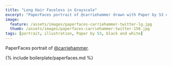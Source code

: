 ```yaml
---
title: "Long Hair Faceless in Grayscale"
excerpt: "PaperFaces portrait of @carriehammer drawn with Paper by 53 on an iPad."
image: 
  feature: /assets/images/paperfaces-carriehammer-twitter-lg.jpg
  thumb: /assets/images/paperfaces-carriehammer-twitter-150.jpg
tags: [portrait, illustration, Paper by 53, black and white]
---
```


PaperFaces portrait of [@carriehammer](http://twitter.com/carriehammer).

{% include boilerplate/paperfaces.md %}